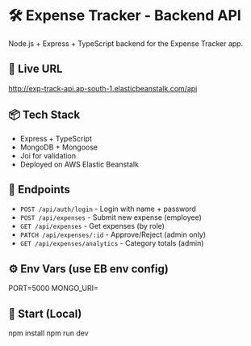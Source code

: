 # 🛠️ Expense Tracker - Backend API

Node.js + Express + TypeScript backend for the Expense Tracker app.

## 🔗 Live URL
http://exp-track-api.ap-south-1.elasticbeanstalk.com/api

## 📦 Tech Stack
- Express + TypeScript
- MongoDB + Mongoose
- Joi for validation
- Deployed on AWS Elastic Beanstalk

## 🚀 Endpoints
- `POST /api/auth/login` - Login with name + password
- `POST /api/expenses` - Submit new expense (employee)
- `GET /api/expenses` - Get expenses (by role)
- `PATCH /api/expenses/:id` - Approve/Reject (admin only)
- `GET /api/expenses/analytics` - Category totals (admin)

## ⚙️ Env Vars (use EB env config)
PORT=5000
MONGO_URI=<your MongoDB connection>

## 📁 Start (Local)
npm install 
npm run dev 
